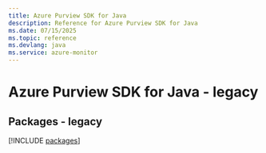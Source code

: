 ```yaml
---
title: Azure Purview SDK for Java
description: Reference for Azure Purview SDK for Java
ms.date: 07/15/2025
ms.topic: reference
ms.devlang: java
ms.service: azure-monitor
---
```

# Azure Purview SDK for Java - legacy
## Packages - legacy
[!INCLUDE [packages](purview-index.md)]